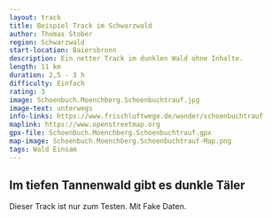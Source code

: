 ```yaml
---
layout: track
title: Beispiel Track im Schwarzwald
author: Thomas Stober
region: Schwarzwald
start-location: Baiersbronn
description: Ein netter Track im dunklen Wald ohne Inhalte.
length: 11 km
duration: 2,5 - 3 h
difficulty: Einfach
rating: 3
image: Schoenbuch.Moenchberg.Schoenbuchtrauf.jpg
image-text: unterwegs
info-links: https://www.frischluftwege.de/wander/schoenbuchtrauf
maplink: https://www.openstreetmap.org
gpx-file: Schoenbuch.Moenchberg.Schoenbuchtrauf.gpx
map-image: Schoenbuch.Moenchberg.Schoenbuchtrauf-Map.png
tags: Wald Einsam
---
```


## Im tiefen Tannenwald gibt es dunkle Täler
Dieser Track ist nur zum Testen. Mit Fake Daten.



